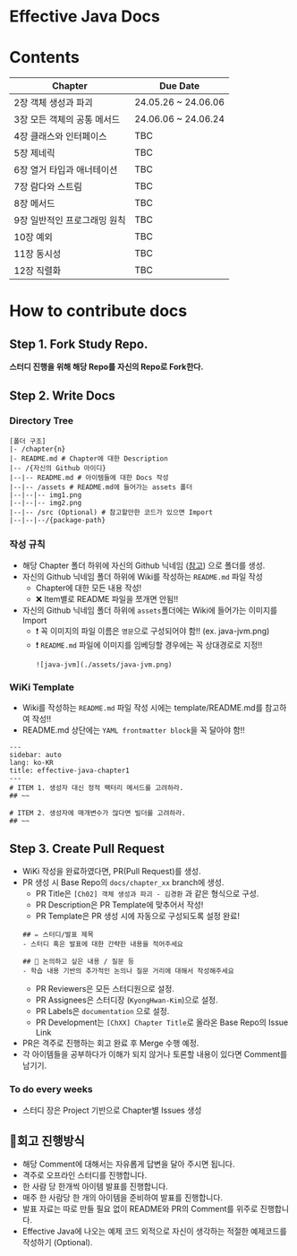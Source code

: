 # Effective Java Docs

# Contents
|Chapter|Due Date|
|-------|--------|
|2장 객체 생성과 파괴|24.05.26 ~  24.06.06|
|3장 모든 객체의 공통 메서드|24.06.06 ~  24.06.24|
|4장 클래스와 인터페이스|TBC|
|5장 제네릭|TBC|
|6장 열거 타입과 애너테이션|TBC|
|7장 람다와 스트림|TBC|
|8장 메서드|TBC|
|9장 일반적인 프로그래밍 원칙|TBC|
|10장 예외|TBC|
|11장 동시성|TBC|
|12장 직렬화|TBC|

# How to contribute docs
## Step 1. Fork Study Repo.
**스터디 진행을 위해 해당 Repo를 자신의 Repo로 Fork한다.**

## Step 2. Write Docs
### Directory Tree
```
[폴더 구조]
|- /chapter{n}
|- README.md # Chapter에 대한 Description
|-- /{자신의 Github 아이디}
|--|-- README.md # 아이템들에 대한 Docs 작성
|--|-- /assets # README.md에 들어가는 assets 폴더
|--|--|-- img1.png
|--|--|-- img2.png
|--|-- /src (Optional) # 참고할만한 코드가 있으면 Import
|--|--|--/{package-path}
```
### 작성 규칙
- 해당 Chapter 폴더 하위에 자신의 Github 닉네임 ([참고](./chapter2/README.md#과제-완료-인원)) 으로 폴더를 생성.
- 자신의 Github 닉네임 폴더 하위에 Wiki를 작성하는 `README.md` 파일 작성 
    - Chapter에 대한 모든 내용 작성! 
    - ❌ Item별로 README 파일을 쪼개면 안됨!!
- 자신의 Github 닉네임 폴더 하위에 `assets`폴더에는 Wiki에 들어가는 이미지를 Import
    - ❗ 꼭 이미지의 파일 이름은 `영문`으로 구성되어야 함!! (ex. java-jvm.png)
    - ❗ `README.md` 파일에 이미지를 임베딩할 경우에는 꼭 상대경로로 지정!!
        ``` 
        ![java-jvm](./assets/java-jvm.png) 
        ```
### WiKi Template
- Wiki를 작성하는 `README.md` 파일 작성 시에는 template/README.md를 참고하여 작성!!
- README.md 상단에는 `YAML frontmatter block`을 꼭 달아야 함!!
```
---
sidebar: auto
lang: ko-KR
title: effective-java-chapter1
---
# ITEM 1. 생성자 대신 정적 팩터리 메서드를 고려하라.
## ~~

# ITEM 2. 생성자에 매개변수가 많다면 빌더를 고려하라.
## ~~
```

## Step 3. Create Pull Request
- WiKi 작성을 완료하였다면, PR(Pull Request)를 생성.
- PR 생성 시 Base Repo의 `docs/chapter_xx` branch에 생성.
    - PR Title은 `[Ch02] 객체 생성과 파괴 - 김경환` 과 같은 형식으로 구성.
    - PR Description은 PR Template에 맞추어서 작성!
    - PR Template은 PR 생성 시에 자동으로 구성되도록 설정 완료!
    ```
    ## ✏️ 스터디/발표 제목
    - 스터디 혹은 발표에 대한 간략한 내용을 적어주세요

    ## 🤔 논의하고 싶은 내용 / 질문 등
    - 학습 내용 기반의 추가적인 논의나 질문 거리에 대해서 작성해주세요
    ```
    - PR Reviewers은 모든 스터디원으로 설정.
    - PR Assignees은 스터디장 (`KyongHwan-Kim`)으로 설정.
    - PR Labels은 `documentation` 으로 설정.
    - PR Development는 `[ChXX] Chapter Title`로 올라온 Base Repo의 Issue Link
- PR은 격주로 진행하는 회고 완료 후 Merge 수행 예정.
- 각 아이템들을 공부하다가 이해가 되지 않거나 토론할 내용이 있다면 Comment를 남기기.

### To do every weeks
- 스터디 장은 Project 기반으로 Chapter별 Issues 생성

## 📜회고 진행방식
- 해당 Comment에 대해서는 자유롭게 답변을 달아 주시면 됩니다.
- 격주로 오프라인 스터디를 진행합니다.
- 한 사람 당 한개씩 아이템 발표를 진행합니다.
- 매주 한 사람당 한 개의 아이템을 준비하여 발표를 진행합니다.
- 발표 자료는 따로 만들 필요 없이 README와 PR의 Comment를 위주로 진행합니다.
- Effective Java에 나오는 예제 코드 외적으로 자신이 생각하는 적절한 예제코드를 작성하기 (Optional).

